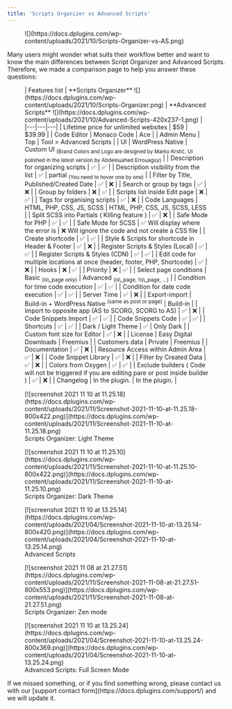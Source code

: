 ```yaml
---
title: 'Scripts Organizer vs Advanced Scripts'
---
```


<figure class="wp-block-image size-full">![](https://docs.dplugins.com/wp-content/uploads/2021/10/Scripts-Organizer-vs-AS.png)</figure>Many users might wonder what suits their workflow better and want to know the main differences between Script Organizer and Advanced Scripts. Therefore, we made a comparison page to help you answer these questions:

<figure class="wp-block-table">| Features list | **Scripts Organizer**      ![](https://docs.dplugins.com/wp-content/uploads/2021/10/Scripts-Organizer.png) | **Advanced Scripts**      ![](https://docs.dplugins.com/wp-content/uploads/2021/10/Advanced-Scripts-420x237-1.png) |
|---|---|---|
| Lifetime price for unlimited websites | $59 | $39.99 |
| Code Editor | Monaco Code | Ace |
| Admin Menu | Top | Tool &gt; Advanced Scripts |
| UI | WordPress Native | Custom UI    <sub>(Brand Colors and Logo are designed by Marko Krstić, </sub>   <sub>UI polished in the latest version by Abdelouahed Errouaguy)</sub> |
| Description for organizing scripts | ✅ | ✅ |
| Description visibility from the list | ✅ | partial   <sub>(You need to hover one by one)</sub> |
| Filter by Title, Published/Created Date | ✅ | ❌ |
| Search or group by tags | ✅ | ❌ |
| Group by folders | <meta charset="utf-8"></meta>❌ | <meta charset="utf-8"></meta>✅ |
| Scripts list inside Edit page | ❌ | ✅ |
| Tags for organising scripts | ✅ | ❌ |
| Code Languages | HTML, PHP, CSS, JS, SCSS | HTML, PHP, CSS, JS, SCSS, LESS |
| Split SCSS into Partials ( Killing feature ) | ✅ | ❌ |
| Safe Mode for PHP | ✅ | ✅ |
| <meta charset="utf-8"></meta>Safe Mode for SCSS | <meta charset="utf-8"></meta>✅ Will display where the error is | <meta charset="utf-8"></meta>❌ Will ignore the code and not create a CSS file |
| Create shortcode | ✅ | ✅ |
| Style &amp; Scripts for shortcode in Header &amp; Footer | ✅ | ❌ |
| Register Scripts &amp; Styles (Local) | ✅ | ✅ |
| Register Scripts &amp; Styles (CDN) | ✅ | ✅ |
| Edit code for multiple locations at once (header, footer, PHP, Shortcode) | ✅ | ❌ |
| Hooks | ❌ | ✅ |
| Priority | ❌ | ✅ |
| Select page conditions | Basic    <sub>(is\_page only)</sub> | Advanced    <sub>(is\_page, !is\_page, ...)</sub> |
| Condition for time code execution | ✅ | <meta charset="utf-8"></meta>✅ |
| Condition for date code execution | ✅ | <meta charset="utf-8"></meta>✅ |
| Server Time | ✅ | ❌ |
| Export-import | <meta charset="utf-8"></meta>Build-in +    WordPress Native    <sup>(same as post or page)</sup> | Build-in |
| Import to opposite app   (AS to SCORG, SCORG to AS) | ✅ | ❌ |
| Code Snippets Import | ✅ | ✅ |
| Code Snippets Code | ✅ | ✅ |
| Shortcuts | ✅ | ✅ |
| Dark / Light Theme | ✅ | Only Dark |
| Custom font size for Editor | ✅ | ❌ |
| License | Easy Digital Downloads | Freemius |
| Customers data | Private | Freemius |
| Documentation | ✅ | ❌ |
| Resource Access within Admin Area | ✅ | ❌ |
| Code Snippet Library | ✅ | ❌ |
| Filter by Created Data | ✅ | ❌ |
| Colors from Oxygen | ✅ | ✅ |
| Exclude builders   ( Code will not be triggered if you are editing pare or post inside builder ) | ✅ | ❌ |
| Changelog | <meta charset="utf-8"></meta>In the plugin. | In the plugin. |

</figure><div class="is-layout-flex wp-container-4 wp-block-columns"><div class="is-layout-flow wp-block-column"><figure class="wp-block-image size-large">[![screenshot 2021 11 10 at 11.25.18](https://docs.dplugins.com/wp-content/uploads/2021/11/Screenshot-2021-11-10-at-11.25.18-800x422.png)](https://docs.dplugins.com/wp-content/uploads/2021/11/Screenshot-2021-11-10-at-11.25.18.png)<figcaption>Scripts Organizer: Light Theme</figcaption></figure><figure class="wp-block-image size-large">[![screenshot 2021 11 10 at 11.25.10](https://docs.dplugins.com/wp-content/uploads/2021/11/Screenshot-2021-11-10-at-11.25.10-800x422.png)](https://docs.dplugins.com/wp-content/uploads/2021/11/Screenshot-2021-11-10-at-11.25.10.png)<figcaption>Scripts Organizer: Dark Theme</figcaption></figure></div><div class="is-layout-flow wp-block-column"><figure class="wp-block-image size-large">[![screenshot 2021 11 10 at 13.25.14](https://docs.dplugins.com/wp-content/uploads/2021/04/Screenshot-2021-11-10-at-13.25.14-800x420.png)](https://docs.dplugins.com/wp-content/uploads/2021/04/Screenshot-2021-11-10-at-13.25.14.png)<figcaption>Advanced Scripts</figcaption></figure></div></div><div class="is-layout-flex wp-container-7 wp-block-columns"><div class="is-layout-flow wp-block-column"><figure class="wp-block-image size-large">[![screenshot 2021 11 08 at 21.27.51](https://docs.dplugins.com/wp-content/uploads/2021/11/Screenshot-2021-11-08-at-21.27.51-800x553.png)](https://docs.dplugins.com/wp-content/uploads/2021/11/Screenshot-2021-11-08-at-21.27.51.png)<figcaption>Scripts Organizer: Zen mode</figcaption></figure></div><div class="is-layout-flow wp-block-column"><figure class="wp-block-image size-large">[![screenshot 2021 11 10 at 13.25.24](https://docs.dplugins.com/wp-content/uploads/2021/04/Screenshot-2021-11-10-at-13.25.24-800x369.png)](https://docs.dplugins.com/wp-content/uploads/2021/04/Screenshot-2021-11-10-at-13.25.24.png)<figcaption>Advanced Scripts: Full Screen Mode</figcaption></figure></div></div>If we missed something, or if you find something wrong, please contact us with our [support contact form](https://docs.dplugins.com/support/) and we will update it.